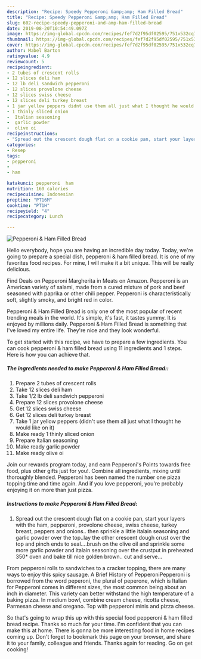 ```yaml
---
description: "Recipe: Speedy Pepperoni &amp;amp; Ham Filled Bread"
title: "Recipe: Speedy Pepperoni &amp;amp; Ham Filled Bread"
slug: 602-recipe-speedy-pepperoni-and-amp-ham-filled-bread
date: 2019-08-20T10:54:49.097Z
image: https://img-global.cpcdn.com/recipes/fef7d2f95df02595/751x532cq70/pepperoni-ham-filled-bread-recipe-main-photo.jpg
thumbnail: https://img-global.cpcdn.com/recipes/fef7d2f95df02595/751x532cq70/pepperoni-ham-filled-bread-recipe-main-photo.jpg
cover: https://img-global.cpcdn.com/recipes/fef7d2f95df02595/751x532cq70/pepperoni-ham-filled-bread-recipe-main-photo.jpg
author: Mabel Barton
ratingvalue: 4.9
reviewcount: 5
recipeingredient:
- 2 tubes of crescent rolls
- 12 slices deli ham
- 12 lb deli sandwich pepperoni
- 12 slices provolone cheese
- 12 slices swiss cheese
- 12 slices deli turkey breast
- 1 jar yellow peppers didnt use them all just what I thought he would like on it
- 1 thinly sliced onion
-  Italian seasoning
-  garlic powder
-  olive oi
recipeinstructions:
- "Spread out the crescent dough flat on a cookie pan, start your layers with the ham, pepperoni, provolone cheese, swiss cheese, turkey breast, peppers and onions.. then sprinkle a little italain seasoning and garlic powder over the top..lay the other crescent dough crust over the top and pinch ends to seal....brush on the olive oil and sprinkle some more garlic powder and italain seasoning over the crustput in preheated 350* oven and bake till nice golden brown.. cut and serve..."
categories:
- Resep
tags:
- pepperoni
- 
- ham

katakunci: pepperoni  ham
nutrition: 160 calories
recipecuisine: Indonesian
preptime: "PT16M"
cooktime: "PT1H"
recipeyield: "4"
recipecategory: Lunch

---
```



![Pepperoni &amp; Ham Filled Bread](https://img-global.cpcdn.com/recipes/fef7d2f95df02595/751x532cq70/pepperoni-ham-filled-bread-recipe-main-photo.jpg)

Hello everybody, hope you are having an incredible day today. Today, we're going to prepare a special dish, pepperoni &amp; ham filled bread. It is one of my favorites food recipes. For mine, I will make it a bit unique. This will be really delicious.

Find Deals on Pepperoni Margherita in Meats on Amazon. Pepperoni is an American variety of salami, made from a cured mixture of pork and beef seasoned with paprika or other chili pepper. Pepperoni is characteristically soft, slightly smoky, and bright red in color.

Pepperoni &amp; Ham Filled Bread is only one of the most popular of recent trending meals in the world. It's simple, it's fast, it tastes yummy. It is enjoyed by millions daily. Pepperoni &amp; Ham Filled Bread is something that I've loved my entire life. They're nice and they look wonderful.


To get started with this recipe, we have to prepare a few ingredients. You can cook pepperoni &amp; ham filled bread using 11 ingredients and 1 steps. Here is how you can achieve that.

##### The ingredients needed to make Pepperoni &amp; Ham Filled Bread::

1. Prepare 2 tubes of crescent rolls
1. Take 12 slices deli ham
1. Take 1/2 lb deli sandwich pepperoni
1. Prepare 12 slices provolone cheese
1. Get 12 slices swiss cheese
1. Get 12 slices deli turkey breast
1. Take 1 jar yellow peppers (didn&#39;t use them all just what I thought he would like on it)
1. Make ready 1 thinly sliced onion
1. Prepare  Italian seasoning
1. Make ready  garlic powder
1. Make ready  olive oi


Join our rewards program today, and earn Pepperoni&#39;s Points towards free food, plus other gifts just for you!. Combine all ingredients, mixing until thoroughly blended. Pepperoni has been named the number one pizza topping time and time again. And if you love pepperoni, you&#39;re probably enjoying it on more than just pizza. 

##### Instructions to make Pepperoni &amp; Ham Filled Bread:

1. Spread out the crescent dough flat on a cookie pan, start your layers with the ham, pepperoni, provolone cheese, swiss cheese, turkey breast, peppers and onions.. then sprinkle a little italain seasoning and garlic powder over the top..lay the other crescent dough crust over the top and pinch ends to seal....brush on the olive oil and sprinkle some more garlic powder and italain seasoning over the crustput in preheated 350* oven and bake till nice golden brown.. cut and serve...


From pepperoni rolls to sandwiches to a cracker topping, there are many ways to enjoy this spicy sausage. A Brief History of PepperoniPepperoni is borrowed from the word peperoni, the plural of peperone, which is Italian for Pepperoni comes in different sizes, the most common being about an inch in diameter. This variety can better withstand the high temperature of a baking pizza. In medium bowl, combine cream cheese, ricotta cheese, Parmesan cheese and oregano. Top with pepperoni minis and pizza cheese. 

So that's going to wrap this up with this special food pepperoni &amp; ham filled bread recipe. Thanks so much for your time. I'm confident that you can make this at home. There is gonna be more interesting food in home recipes coming up. Don't forget to bookmark this page on your browser, and share it to your family, colleague and friends. Thanks again for reading. Go on get cooking!
